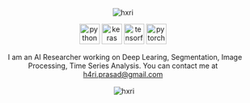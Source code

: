 <p align="center"> <img src="https://komarev.com/ghpvc/?username=hxri" alt="hxri" /> </p>

<p align="center">
  <img src="https://www.vectorlogo.zone/logos/python/python-icon.svg" alt="python" width="40" height="40"/>
  <img src="https://github.com/valohai/ml-logos/blob/master/keras.svg" alt="keras" width="40" height="40"/> 
  <img src="https://www.vectorlogo.zone/logos/tensorflow/tensorflow-icon.svg" alt="tensorflow" width="40" height="40"/> 
  <img src="https://www.vectorlogo.zone/logos/pytorch/pytorch-icon.svg" alt="pytorch" width="40" height="40"/> 
</p>

<p align="center">&nbsp;
I am an AI Researcher working on Deep Learing, Segmentation, Image Processing, Time Series Analysis. You can contact me at <a href="mailto:h4ri.prasad@gmail.com">h4ri.prasad@gmail.com</a>
</p>

<p align="center">&nbsp;<img align="center" src="https://github-readme-stats.vercel.app/api?username=hxri&show_icons=true&hide_border=true&hide_title=true&include_all_commits=true" alt="hxri" /></p>
